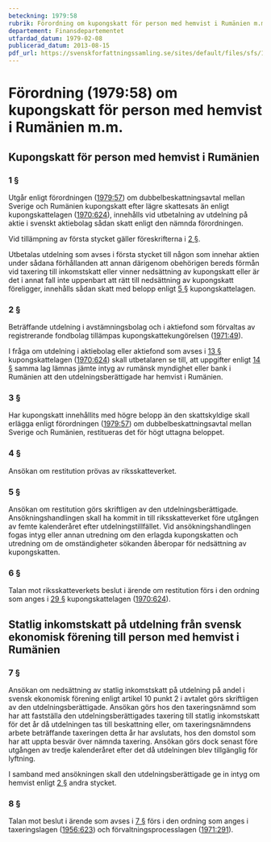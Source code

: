 ```yaml
---
beteckning: 1979:58
rubrik: Förordning om kupongskatt för person med hemvist i Rumänien m.m.
departement: Finansdepartementet
utfardad_datum: 1979-02-08
publicerad_datum: 2013-08-15
pdf_url: https://svenskforfattningssamling.se/sites/default/files/sfs/1979-02/SFS1979-58.pdf
---
```


# Förordning (1979:58) om kupongskatt för person med hemvist i Rumänien m.m.

## Kupongskatt för person med hemvist i Rumänien

### 1 §

Utgår enligt förordningen ([1979:57](https://selex.se/eli/sfs/1979/57)) om dubbelbeskattningsavtal mellan Sverige och Rumänien kupongskatt efter lägre skattesats än enligt kupongskattelagen ([1970:624](https://selex.se/eli/sfs/1970/624)), innehålls vid utbetalning av utdelning på aktie i svenskt aktiebolag sådan skatt enligt den nämnda förordningen.

Vid tillämpning av första stycket gäller föreskrifterna i [2 §](#2).

Utbetalas utdelning som avses i första stycket till någon som innehar aktien under sådana förhållanden att annan därigenom obehörigen bereds förmån vid taxering till inkomstskatt eller vinner nedsättning av kupongskatt eller är det i annat fall inte uppenbart att rätt till nedsättning av kupongskatt föreligger, innehålls sådan skatt med belopp enligt [5 §](#5) kupongskattelagen.

### 2 §

Beträffande utdelning i avstämningsbolag och i aktiefond som förvaltas av registrerande fondbolag tillämpas kupongskattekungörelsen ([1971:49](https://selex.se/eli/sfs/1971/49)).

I fråga om utdelning i aktiebolag eller aktiefond som avses i [13 §](#13) kupongskattelagen ([1970:624](https://selex.se/eli/sfs/1970/624)) skall utbetalaren se till, att uppgifter enligt [14 §](#14) samma lag lämnas jämte intyg av rumänsk myndighet eller bank i Rumänien att den utdelningsberättigade har hemvist i Rumänien.

### 3 §

Har kupongskatt innehållits med högre belopp än den skattskyldige skall erlägga enligt förordningen ([1979:57](https://selex.se/eli/sfs/1979/57)) om dubbelbeskattningsavtal mellan Sverige och Rumänien, restitueras det för högt uttagna beloppet.

### 4 §

Ansökan om restitution prövas av riksskatteverket.

### 5 §

Ansökan om restitution görs skriftligen av den utdelningsberättigade. Ansökningshandlingen skall ha kommit in till riksskatteverket före utgången av femte kalenderåret efter utdelningstillfället. Vid ansökningshandlingen fogas intyg eller annan utredning om den erlagda kupongskatten och utredning om de omständigheter sökanden åberopar för nedsättning av kupongskatten.

### 6 §

Talan mot riksskatteverkets beslut i ärende om restitution förs i den ordning som anges i [29 §](#29) kupongskattelagen ([1970:624](https://selex.se/eli/sfs/1970/624)).

## Statlig inkomstskatt på utdelning från svensk ekonomisk förening till person med hemvist i Rumänien

### 7 §

Ansökan om nedsättning av statlig inkomstskatt på utdelning på andel i svensk ekonomisk förening enligt artikel 10 punkt 2 i avtalet görs skriftligen av den utdelningsberättigade. Ansökan görs hos den taxeringsnämnd som har att fastställa den utdelningsberättigades taxering till statlig inkomstskatt för det år då utdelningen tas till beskattning eller, om taxeringsnämndens arbete beträffande taxeringen detta år har avslutats, hos den domstol som har att uppta besvär över nämnda taxering. Ansökan görs dock senast före utgången av tredje kalenderåret efter det då utdelningen blev tillgänglig för lyftning.

I samband med ansökningen skall den utdelningsberättigade ge in intyg om hemvist enligt [2 §](#2) andra stycket.

### 8 §

Talan mot beslut i ärende som avses i [7 §](#7) förs i den ordning som anges i taxeringslagen ([1956:623](https://selex.se/eli/sfs/1956/623)) och förvaltningsprocesslagen ([1971:291](https://selex.se/eli/sfs/1971/291)).